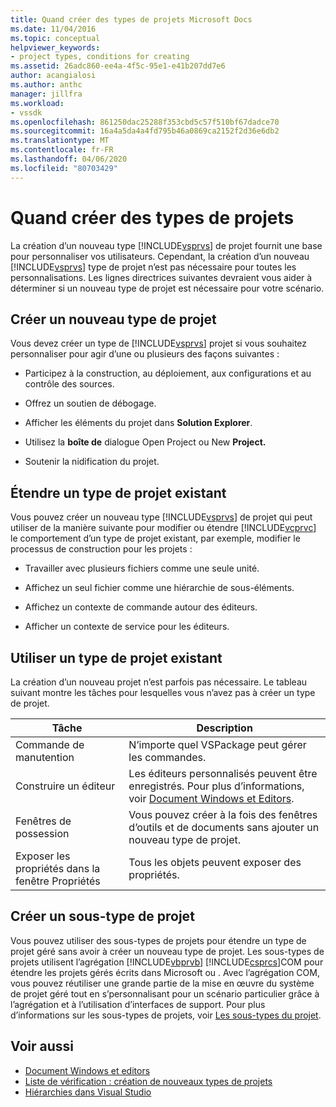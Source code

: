 ```yaml
---
title: Quand créer des types de projets Microsoft Docs
ms.date: 11/04/2016
ms.topic: conceptual
helpviewer_keywords:
- project types, conditions for creating
ms.assetid: 26adc860-ee4a-4f5c-95e1-e41b207dd7e6
author: acangialosi
ms.author: anthc
manager: jillfra
ms.workload:
- vssdk
ms.openlocfilehash: 861250dac25288f353cbd5c57f510bf67dadce70
ms.sourcegitcommit: 16a4a5da4a4fd795b46a0869ca2152f2d36e6db2
ms.translationtype: MT
ms.contentlocale: fr-FR
ms.lasthandoff: 04/06/2020
ms.locfileid: "80703429"
---
```

# <a name="when-to-create-project-types"></a>Quand créer des types de projets
La création d’un nouveau type [!INCLUDE[vsprvs](../../code-quality/includes/vsprvs_md.md)] de projet fournit une base pour personnaliser vos utilisateurs. Cependant, la création d’un nouveau [!INCLUDE[vsprvs](../../code-quality/includes/vsprvs_md.md)] type de projet n’est pas nécessaire pour toutes les personnalisations. Les lignes directrices suivantes devraient vous aider à déterminer si un nouveau type de projet est nécessaire pour votre scénario.

## <a name="create-a-new-project-type"></a>Créer un nouveau type de projet
 Vous devez créer un type de [!INCLUDE[vsprvs](../../code-quality/includes/vsprvs_md.md)] projet si vous souhaitez personnaliser pour agir d’une ou plusieurs des façons suivantes :

- Participez à la construction, au déploiement, aux configurations et au contrôle des sources.

- Offrez un soutien de débogage.

- Afficher les éléments du projet dans **Solution Explorer**.

- Utilisez la **boîte de** dialogue Open Project ou New **Project.**

- Soutenir la nidification du projet.

## <a name="extend-an-existing-project-type"></a>Étendre un type de projet existant
 Vous pouvez créer un nouveau type [!INCLUDE[vsprvs](../../code-quality/includes/vsprvs_md.md)] de projet qui peut utiliser de la manière suivante pour modifier ou étendre [!INCLUDE[vcprvc](../../code-quality/includes/vcprvc_md.md)] le comportement d’un type de projet existant, par exemple, modifier le processus de construction pour les projets :

- Travailler avec plusieurs fichiers comme une seule unité.

- Affichez un seul fichier comme une hiérarchie de sous-éléments.

- Affichez un contexte de commande autour des éditeurs.

- Afficher un contexte de service pour les éditeurs.

## <a name="use-an-existing-project-type"></a>Utiliser un type de projet existant
 La création d’un nouveau projet n’est parfois pas nécessaire. Le tableau suivant montre les tâches pour lesquelles vous n’avez pas à créer un type de projet.

|Tâche|Description|
|----------|-----------------|
|Commande de manutention|N’importe quel VSPackage peut gérer les commandes.|
|Construire un éditeur|Les éditeurs personnalisés peuvent être enregistrés. Pour plus d’informations, voir [Document Windows et Editors](https://msdn.microsoft.com/library/603625e1-62b6-413a-bc44-089346e166bc).|
|Fenêtres de possession|Vous pouvez créer à la fois des fenêtres d’outils et de documents sans ajouter un nouveau type de projet.|
|Exposer les propriétés dans la fenêtre Propriétés|Tous les objets peuvent exposer des propriétés.|

## <a name="create-a-project-subtype"></a>Créer un sous-type de projet
 Vous pouvez utiliser des sous-types de projets pour étendre un type de projet géré sans avoir à créer un nouveau type de projet. Les sous-types de projets utilisent l’agrégation [!INCLUDE[vbprvb](../../code-quality/includes/vbprvb_md.md)] [!INCLUDE[csprcs](../../data-tools/includes/csprcs_md.md)]COM pour étendre les projets gérés écrits dans Microsoft ou . Avec l’agrégation COM, vous pouvez réutiliser une grande partie de la mise en œuvre du système de projet géré tout en s’personnalisant pour un scénario particulier grâce à l’agrégation et à l’utilisation d’interfaces de support. Pour plus d’informations sur les sous-types de projets, voir [Les sous-types du projet](../../extensibility/internals/project-subtypes.md).

## <a name="see-also"></a>Voir aussi
- [Document Windows et editors](https://msdn.microsoft.com/library/603625e1-62b6-413a-bc44-089346e166bc)
- [Liste de vérification : création de nouveaux types de projets](../../extensibility/internals/checklist-creating-new-project-types.md)
- [Hiérarchies dans Visual Studio](../../extensibility/internals/hierarchies-in-visual-studio.md)

